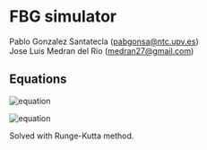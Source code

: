 # FBG simulator

Pablo Gonzalez Santatecla (pabgonsa@ntc.upv.es)  \
Jose Luis Medran del Rio (medran27@gmail.com)

## Equations
![equation](http://latex.codecogs.com/gif.latex?\frac{dR}{dz}=i\left(\delta+\sigma(z)\right)R+iS\kappa(z)e^{i\phi(z)})

![equation](http://latex.codecogs.com/gif.latex?\frac{dS}{dz}=-i\left(\delta+\sigma(z)\right)S-iR\kappa(z)e^{-i\phi(z)})

Solved with Runge-Kutta method.
